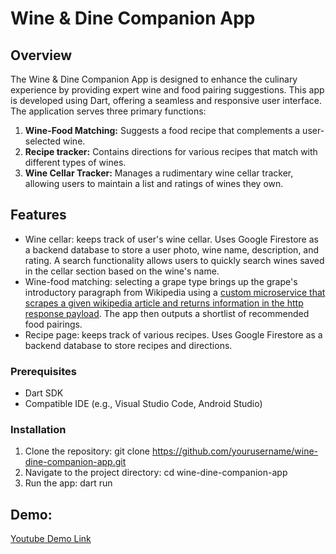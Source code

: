 # Wine & Dine Companion App

## Overview

The Wine & Dine Companion App is designed to enhance the culinary experience by providing expert wine and food pairing suggestions. This app is developed using Dart, offering a seamless and responsive user interface. The application serves three primary functions:

1. **Wine-Food Matching:** Suggests a food recipe that complements a user-selected wine.
2. **Recipe tracker:** Contains directions for various recipes that match with different types of wines.
3. **Wine Cellar Tracker:** Manages a rudimentary wine cellar tracker, allowing users to maintain a list and ratings of wines they own.

## Features
- Wine cellar: keeps track of user's wine cellar. Uses Google Firestore as a backend database to store a user photo, wine name, description, and rating. A search functionality allows users to quickly search wines saved in the cellar section based on the wine's name.
- Wine-food matching: selecting a grape type brings up the grape's introductory paragraph from Wikipedia using a [custom microservice that scrapes a given wikipedia article and returns information in the http response payload](https://github.com/yoparky/wiki-scraper-microservice). The app then outputs a shortlist of recommended food pairings.
- Recipe page: keeps track of various recipes. Uses Google Firestore as a backend database to store recipes and directions.
### Prerequisites

- Dart SDK
- Compatible IDE (e.g., Visual Studio Code, Android Studio)

### Installation

1. Clone the repository: git clone https://github.com/yourusername/wine-dine-companion-app.git
2. Navigate to the project directory: cd wine-dine-companion-app
3. Run the app: dart run

## Demo:
[Youtube Demo Link](https://www.youtube.com/watch?v=_MEo24YBFic)
